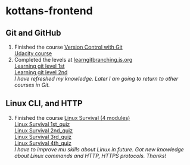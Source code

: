 # kottans-frontend
## Git and GitHub
1. Finished the course [Version Control with Git](https://www.udacity.com/course/version-control-with-git--ud123)\
[Udacity course](./screenshots/git/udacity_git.png)
2. Completed the levels at [learngitbranching.js.org](https://learngitbranching.js.org/)\
[Learning git level 1st](./screenshots/git/learning_git_1st.png)\
[Learning git level 2nd](./screenshots/git/learning_git_2nd.png)\
*I have refreshed my knowledge. Later I am going to return to other courses in Git.*
## Linux CLI, and HTTP
3. Finished the course [Linux Survival (4 modules)](https://linuxsurvival.com/linux-tutorial-introduction/)\
[Linux Survival 1st_quiz](./task_linux_cli/1st_quiz.png)\
[Linux Survival 2nd_quiz](./task_linux_cli/2nd_quiz.png)\
[Linux Survival 3rd_quiz](./task_linux_cli/3rd_quiz.png)\
[Linux Survival 4th_quiz](./task_linux_cli/4th_quiz.png)\
*I have to improve mu skills about Linux in future. Got new knowledge about Linux commands and HTTP, HTTPS protocols. Thanks!*


